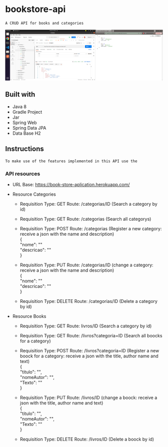 # bookstore-api
    A CRUD API for books and categories
<img src='https://github.com/lycan-nt/bookstore-api/blob/main/book-api.png'>

  ## Built with
- Java 8
- Gradle Project
- Jar
- Spring Web
- Spring Data JPA
- Data Base H2

## Instructions
    To make use of the features implemented in this API use the 
    
### API resources
  - URL Base: https://book-store-aplication.herokuapp.com/
  - Resource Categories
    - Requisition Type: GET Route: /categorias/ID (Search a category by id)
    - Requisition Type: GET Route: /categorias (Search all categorys)
    - Requisition Type: POST Route: /categorias (Register a new category: receive a json with the name and description) <br>
        { <br>
            "nome": "" <br>
            "descricao": "" <br>
        } <br>
        
    - Requisition Type: PUT Route: /categorias/ID (change a category: receive a json with the name and description) <br>
        { <br>
            "nome": "" <br>
            "descricao": "" <br>
        } <br>
        
    - Requisition Type: DELETE Route: /categorias/ID (Delete a category by id)
    
  - Resource Books
    - Requisition Type: GET Route: livros/ID (Search a category by id)
    - Requisition Type: GET Route: /livros?categoria=ID (Search all boocks for a category)
    - Requisition Type: POST Route: /livros?categoria=ID (Register a new boock for a category: receive a json with the title, author name and text) <br>
        { <br>
            "titulo": "", <br>
            "nomeAutor": "", <br>
            "Texto": "" <br>
        } <br>
        
    - Requisition Type: PUT Route: /livros/ID (change a boock: receive a json with the title, author name and text) <br>
        { <br>
            "titulo": "", <br>
            "nomeAutor": "", <br>
            "Texto": "" <br>
        } <br>
        
    - Requisition Type: DELETE Route: /livros/ID (Delete a boock by id)

